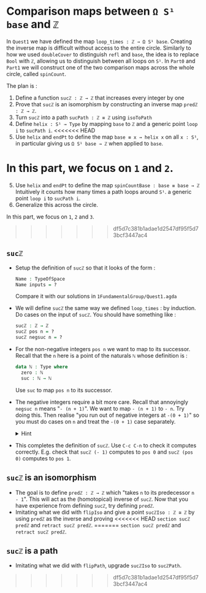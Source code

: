 # Comparison maps between `Ω S¹ base` and `ℤ`

In `Quest1` we have defined the map `loop_times : ℤ → Ω S¹ base`.
Creating the inverse map is difficult without access to the entire circle.
Similarly to how we used `doubleCover` to distinguish `refl` and `base`,
the idea is to replace `Bool` with `ℤ`, 
allowing us to distinguish between all loops on `S¹`.
In `Part0` and `Part1` we will construct one of the two comparison maps
across the whole circle, called `spinCount`.

The plan is :

1. Define a function `sucℤ : ℤ → ℤ` that increases every integer by one
2. Prove that `sucℤ` is an isomorphism by constructing 
   an inverse map `predℤ : ℤ → ℤ`.
3. Turn `sucℤ` into a path `sucPath : ℤ ≡ ℤ` using `isoToPath`
4. Define `helix : S¹ → Type` by mapping `base` to `ℤ` and
   a generic point `loop i` to `sucPath i`.
<<<<<<< HEAD
5. Use `helix` and `endPt` to define the map `base ≡ x → helix x`
   on all `x : S¹`, in particular giving us `Ω S¹ base → ℤ`
   when applied to `base`.

In this part, we focus on `1` and `2`.
=======
5. Use `helix` and `endPt` to define the map 
   `spinCountBase : base ≡ base → ℤ`
   Intuitively it counts how many times a path loops around `S¹`. 
   a generic point `loop i` to `sucPath i`.
6. Generalize this across the circle.

In this part, we focus on `1`, `2` and `3`.
>>>>>>> df5d7c381b1adae1d2547df95f5d73bcf3447ac4

## `sucℤ`

- Setup the definition of `sucℤ` so that it looks of the form : 
  ```agda
  Name : TypeOfSpace
  Name inputs = ?
  ```
  
  Compare it with our solutions in `1FundamentalGroup/Quest1.agda`
- We will define `sucℤ` the same way we defined `loop_times` : 
  by induction.
  Do cases on the input of `sucℤ`.
  You should have something like :
  ```agda
  sucℤ : ℤ → ℤ
  sucℤ pos n = ?
  sucℤ negsuc n = ?
  ```
- For the non-negative integers `pos n` we want to map to its successor.
  Recall that the `n` here is a point of the naturals `ℕ` whose definition is :
  ```agda
  data ℕ : Type where
    zero : ℕ
    suc : ℕ → ℕ
  ```
  Use `suc` to map `pos n` to its successor.
- The negative integers require a bit more care.
  Recall that annoyingly `negsuc n` means "`- (n + 1)`".
  We want to map `- (n + 1)` to `- n`.
  Try doing this. 
  Then realise "you run out of negative integers at `-(0 + 1)`"
  so you must do cases on `n` and treat the `-(0 + 1)` case separately.
  <p>
  <details>
  <summary>Hint</summary>
  
  Do `C-c C-c` on `n`.
  Then map `negsuc 0` to `pos 0`. 
  For `negsuc (suc n)`, map it to `negsuc n`.
  
  </details>
  </p>
- This completes the definition of `sucℤ`.
  Use `C-c C-n` to check it computes correctly.
  E.g. check that `sucℤ (- 1)` computes to `pos 0`
  and `sucℤ (pos 0)` computes to `pos 1`.
  
## `sucℤ` is an isomorphism

- The goal is to define `predℤ : ℤ → ℤ` which 
  "takes `n` to its predecessor `n - 1`".
  This will act as the (homotopical) inverse of `sucℤ`.
  Now that you have experience from defining `sucℤ`,
  try defining `predℤ`.
- Imitating what we did with `flipIso` and 
  give a point `sucℤIso : ℤ ≅ ℤ`
  by using `predℤ` as the inverse and proving
<<<<<<< HEAD
  `section sucℤ predℤ` and `retract sucℤ predℤ`.
=======
  `section sucℤ predℤ` and `retract sucℤ predℤ`. 

## `sucℤ` is a path

- Imitating what we did with `flipPath`, 
  upgrade `sucℤIso` to `sucℤPath`.
>>>>>>> df5d7c381b1adae1d2547df95f5d73bcf3447ac4

